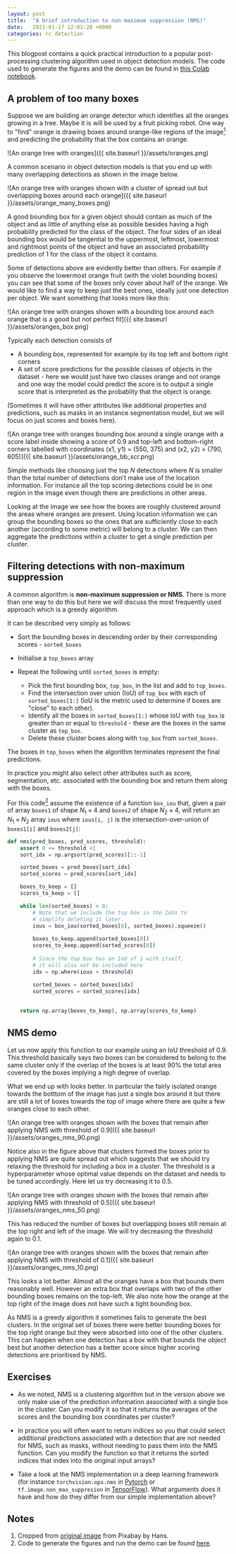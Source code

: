 ```yaml
---
layout: post
title:  "A brief introduction to non-maximum suppression (NMS)"
date:   2021-01-17 12:01:20 +0000
categories: rc detection
---
```

<style>
    img{
        height: 70%;
        width: 70%
    }
    .img-container {
        text-align: center;
        padding: 10px 0;
    }
</style>
<script>
window.onload = function(){
    var imgs = document.querySelectorAll('p img');
    for (i of imgs){
        i.parentNode.classList.add('img-container');
    }
}
</script>

This blogpost contains a quick practical introduction to a popular post-processing clustering algorithm used in object detection models. The code used to generate the figures and the demo can be found in [this Colab notebook](https://colab.research.google.com/drive/1CZNZ-CdsHpuMzxukjohitJ9YMAU8KSiN?usp=sharing).

## A problem of too many boxes 

Suppose we are building an orange detector which identifies all the oranges growing in a tree. Maybe it is will be used by a fruit picking robot. One way to "find" orange is drawing boxes around orange-like regions of the image<a href="#ref1"><sup>1</sup></a> and predicting the probability that the box contains an orange.

![An orange tree with oranges]({{ site.baseurl }}/assets/oranges.png)


A common scenario in object detection models is that you end up with many overlapping detections as shown in the image below. 

![An orange tree with oranges shown with a cluster of spread out but overlapping boxes around each orange]({{ site.baseurl }}/assets/orange_many_boxes.png)

A good bounding box for a given object should contain as much of the object and as little of anything else as possible besides having a high probability predicted for the class of the object. The four sides of an ideal bounding box would be tangential to the uppermost, leftmost, lowermost and rightmost points of the object and have an associated probability prediction of 1 for the class of the object it contains. 

Some of detections above are evidently better than others. For example if you observe the lowermost orange fruit (with the violet bounding boxes) you can see that some of the boxes only cover about half of the orange. We would like to find a way to keep just the best ones, ideally just one detection per object. We want something that looks more like this:

![An orange tree with oranges shown with a bounding box around each orange that is a good but not perfect fit]({{ site.baseurl }}/assets/oranges_box.png)


Typically each detection consists of

- A bounding box, represented for example by its top left and bottom right corners
- A set of score predictions for the possible classes of objects in the dataset - here we would just have two classes orange and not orange and one way the model could predict the score is to output a single score that is interpreted as the probablity that the object is orange.

(Sometimes it will have other attributes like additional properties and predictions, such as masks in an instance segmentation model, but we will focus on just scores and boxes here).

![An orange tree with oranges bounding box around a single orange with a score label inside showing a score of 0.9 and top-left and bottom-right corners labelled with coordinates (x1, y1) = (550, 375) and (x2, y2) = (790, 605)]({{ site.baseurl }}/assets/orange_bb_scr.png)

Simple methods like choosing just the top $N$ detections where $N$ is smaller than the total number of detections don’t make use of the location information. For instance all the top scoring detections could be in one region in the image even though there are predictions in other areas.

Looking at the image we see how the boxes are roughly clustered around the areas where oranges are present. Using location information we can group the bounding boxes so the ones that are sufficiently close to each another (according to some metric) will belong to a cluster. We can then aggregate the predictions within a cluster to get a single prediction per cluster. 

## Filtering detections with non-maximum suppression

A common algorithm is **non-maximum suppression or NMS**. There is more than one way to do this but here we will discuss the most frequently used approach which is a greedy algorithm. 

It can be described very simply as follows:

- Sort the bounding boxes in descending order by their corresponding scores - `sorted_boxes`

- Initialise a `top_boxes` array

- Repeat the following until `sorted_boxes` is empty:
	- Pick the first bounding box, `top_box`, in the list and add to `top_boxes`.
    - Find the intersection over union (IoU) of `top_box` with each of `sorted_boxes[1:]` (IoU is the metric used to determine if boxes are "close" to each other).
    - Identify all the boxes in `sorted_boxes[1:]` whose IoU with `top_box` is greater than or equal to `threshold` - these are the boxes in the same cluster as `top_box`.
	- Delete these cluster boxes along with `top_box` from `sorted_boxes`.

The boxes in `top_boxes` when the algorithm terminates represent the final predictions.

In practice you might also select other attributes such as score, segmentation, etc. associated with the bounding box and return them along with the boxes. 

For this code<a href="#ref2"><sup>2</sup></a> assume the existence of a function `box_iou` that, given a pair of array `boxes1` of shape $N_1 \times 4$ and `boxes2`  of  shape $N_2 \times 4$, will return an $N_1 \times N_2$ array `ious` where `ious[i, j]` is the intersection-over-union of `boxes1[i]` and `boxes2[j]`: 

```python
def nms(pred_boxes, pred_scores, threshold):
    assert 0 <= threshold <1
    sort_idx = np.argsort(pred_scores)[::-1]

    sorted_boxes = pred_boxes[sort_idx]
    sorted_scores = pred_scores[sort_idx]

    boxes_to_keep = []
    scores_to_keep = []

    while len(sorted_boxes) > 0:
        # Note that we include the top box in the IoUs to
        # simplify deleting it later. 
        ious = box_iou(sorted_boxes[0], sorted_boxes).squeeze()
        
        boxes_to_keep.append(sorted_boxes[0])
        scores_to_keep.append(sorted_scores[0])
        
        # Since the top box has an IoU of 1 with itself, 
        # it will also not be included here
        idx = np.where(ious < threshold)
        
        sorted_boxes = sorted_boxes[idx]
        sorted_scores = sorted_scores[idx]
        

    return np.array(boxes_to_keep), np.array(scores_to_keep)
```

## NMS demo

Let us now apply this function to our example using an IoU threshold of 0.9. This threshold basically says two boxes can be considered to belong to the same cluster only if the overlap of the boxes is at least 90% the total area covered by the boxes implying a high degree of overlap. 

What we end up with looks better. In particular the fairly isolated orange towards the botttom of the image has just a single box around it but there are still a lot of boxes towards the top of image where there are quite a few oranges close to each other.

![An orange tree with oranges shown with the boxes that remain after applying NMS with threshold of 0.9]({{ site.baseurl }}/assets/oranges_nms_90.png)

Notice also in the figure above that clusters formed the boxes prior to applying NMS are quite spread out which suggests that we should try relaxing the threshold for including a box in a cluster. The threshold is a hyperparameter whose optimal value depends on the dataset and needs to be tuned accordingly. Here let us try decreasing it to 0.5.

![An orange tree with oranges shown with the boxes that remain after applying NMS with threshold of 0.5]({{ site.baseurl }}/assets/oranges_nms_50.png)

This has reduced the number of boxes but overlapping boxes still remain at the top right and left of the image. We will try decreasing the threshold again to 0.1.

![An orange tree with oranges shown with the boxes that remain after applying NMS with threshold of 0.1]({{ site.baseurl }}/assets/oranges_nms_10.png)

This looks a lot better. Almost all the oranges have a box that bounds them reasonably well. However an extra box that overlaps with two of the other bounding boxes remains on the top-left. We also note how the orange at the top right of the image does not have such a tight bounding box. 

As NMS is a greedy algorithm it sometimes fails to generate the best clusters. In the original set of boxes there were better bounding boxes for the top right orange but they were absorbed into one of the other clusters. This can happen when one detection has a box with that bounds the object best but another detection has a better score since higher scoring detections are prioritised by NMS.

## Exercises

* As we noted, NMS is a clustering algorithm but in the version above we only make use of the prediction information associated with a single box in the cluster. Can you modify it so that it returns the averages of the scores and the bounding box coordinates per cluster?

* In practice you will often want to return indices so you that could select additional predictions associated with a detection that are not needed for NMS, such as masks, without needing to pass them into the NMS function. Can you modify the function so that it returns the sorted indices that index into the original input arrays? 

* Take a look at the NMS implementation in a deep learning framework (for instance `torchvision.ops.nms` in [Pytorch](https://pytorch.org/vision/stable/ops.html#torchvision.ops.nms) or `tf.image.non_max_suppresion` in [TensorFlow](https://www.tensorflow.org/api_docs/python/tf/image/non_max_suppression)). What arguments does it have and how do they differ from our simple implementation above? 

## Notes
<ol>
<li id='ref1'>Cropped from <a href="https://pixabay.com/photos/oranges-fruits-orange-tree-1117628/">original image</a> from Pixabay by Hans.</li>
<li id='ref2'>Code to generate the figures and run the demo can be found <a href="https://colab.research.google.com/drive/1CZNZ-CdsHpuMzxukjohitJ9YMAU8KSiN?usp=sharing">here</a>. </li>
</ol> 